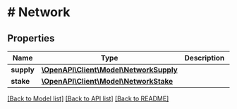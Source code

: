 # # Network

## Properties

Name | Type | Description | Notes
------------ | ------------- | ------------- | -------------
**supply** | [**\OpenAPI\Client\Model\NetworkSupply**](NetworkSupply.md) |  |
**stake** | [**\OpenAPI\Client\Model\NetworkStake**](NetworkStake.md) |  |

[[Back to Model list]](../../README.md#models) [[Back to API list]](../../README.md#endpoints) [[Back to README]](../../README.md)
